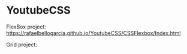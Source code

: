 # YoutubeCSS

FlexBox project:
https://rafaelbellogarcia.github.io/YoutubeCSS/CSSFlexbox/Index.html

Grid project:

